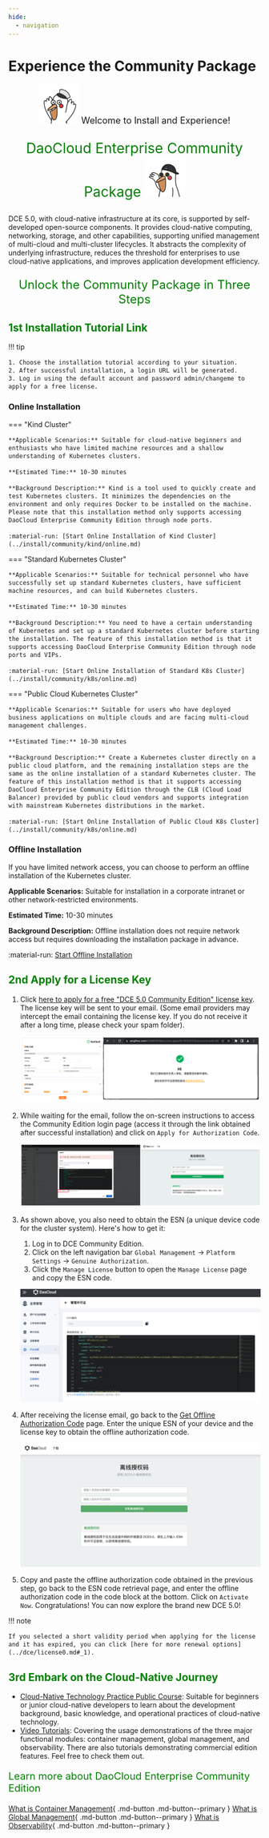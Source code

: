 ```yaml
---
hide:
  - navigation
---
```


# Experience the Community Package

<div style="text-align: center;">
  <p style="font-size: 18px;"><img src="./images/hu01.gif" alt="Image" width="80"> Welcome to Install and Experience!</p>
  <p style="font-size: 28px; color: green;">DaoCloud Enterprise Community Package <img src="./images/hu02.gif" alt="Image" width="80"></p>
</div>

DCE 5.0, with cloud-native infrastructure at its core, is supported by self-developed open-source components. It provides cloud-native computing, networking, storage, and other capabilities, supporting unified management of multi-cloud and multi-cluster lifecycles. It abstracts the complexity of underlying infrastructure, reduces the threshold for enterprises to use cloud-native applications, and improves application development efficiency.

<div style="text-align: center;">
  <p style="font-size: 24px; color: green;">Unlock the Community Package in Three Steps</p>
</div>

## <font color="green"><strong>1st</strong> Installation Tutorial Link</font>

!!! tip

    1. Choose the installation tutorial according to your situation.
    2. After successful installation, a login URL will be generated.
    3. Log in using the default account and password admin/changeme to apply for a free license.

### Online Installation

=== "Kind Cluster"

    **Applicable Scenarios:** Suitable for cloud-native beginners and enthusiasts who have limited machine resources and a shallow understanding of Kubernetes clusters.

    **Estimated Time:** 10-30 minutes

    **Background Description:** Kind is a tool used to quickly create and test Kubernetes clusters. It minimizes the dependencies on the environment and only requires Docker to be installed on the machine. Please note that this installation method only supports accessing DaoCloud Enterprise Community Edition through node ports.

    :material-run: [Start Online Installation of Kind Cluster](../install/community/kind/online.md)

=== "Standard Kubernetes Cluster"

    **Applicable Scenarios:** Suitable for technical personnel who have successfully set up standard Kubernetes clusters, have sufficient machine resources, and can build Kubernetes clusters.

    **Estimated Time:** 10-30 minutes

    **Background Description:** You need to have a certain understanding of Kubernetes and set up a standard Kubernetes cluster before starting the installation. The feature of this installation method is that it supports accessing DaoCloud Enterprise Community Edition through node ports and VIPs.

    :material-run: [Start Online Installation of Standard K8s Cluster](../install/community/k8s/online.md)

=== "Public Cloud Kubernetes Cluster"

    **Applicable Scenarios:** Suitable for users who have deployed business applications on multiple clouds and are facing multi-cloud management challenges.

    **Estimated Time:** 10-30 minutes

    **Background Description:** Create a Kubernetes cluster directly on a public cloud platform, and the remaining installation steps are the same as the online installation of a standard Kubernetes cluster. The feature of this installation method is that it supports accessing DaoCloud Enterprise Community Edition through the CLB (Cloud Load Balancer) provided by public cloud vendors and supports integration with mainstream Kubernetes distributions in the market.

    :material-run: [Start Online Installation of Public Cloud K8s Cluster](../install/community/k8s/online.md)

### Offline Installation

If you have limited network access, you can choose to perform an offline installation of the Kubernetes cluster.

**Applicable Scenarios:** Suitable for installation in a corporate intranet or other network-restricted environments.

**Estimated Time:** 10-30 minutes

**Background Description:** Offline installation does not require network access but requires downloading the installation package in advance.

:material-run: [Start Offline Installation](../install/community/k8s/offline.md)

## <font color="green"><strong>2nd</strong> Apply for a License Key</font>

1. Click [here to apply for a free "DCE 5.0 Community Edition" license key](https://qingflow.com/f/58604bf8). The license key will be sent to your email.
   (Some email providers may intercept the email containing the license key. If you do not receive it after a long time, please check your spam folder).

    ![check mail](./images/license01.png)

2. While waiting for the email, follow the on-screen instructions to access the Community Edition login page (access it through the link obtained after successful installation) and click on `Apply for Authorization Code`.

    ![get code](./images/license02.png)

3. As shown above, you also need to obtain the ESN (a unique device code for the cluster system). Here's how to get it:

    1. Log in to DCE Community Edition.
    2. Click on the left navigation bar `Global Management` -> `Platform Settings` -> `Genuine Authorization`.
    3. Click the `Manage License` button to open the `Manage License` page and copy the ESN code.

    ![esn](./images/license03.png)

4. After receiving the license email, go back to the [Get Offline Authorization Code](https://license.daocloud.io/dce5-license) page. Enter the unique ESN of your device and the license key to obtain the offline authorization code.

    ![get offline](./images/license04.png)

5. Copy and paste the offline authorization code obtained in the previous step, go back to the ESN code retrieval page, and enter the offline authorization code in the code block at the bottom. Click on `Activate Now`. Congratulations! You can now explore the brand new DCE 5.0!

!!! note

    If you selected a short validity period when applying for the license and it has expired, you can click [here for more renewal options](../dce/license0.md#_1).

## <font color="green"><strong>3rd</strong> Embark on the Cloud-Native Journey</font>

- [Cloud-Native Technology Practice Public Course](https://appu8cplrlw7661.h5.xiaoeknow.com): Suitable for beginners or junior cloud-native developers to learn about the development background, basic knowledge, and operational practices of cloud-native technology.
- [Video Tutorials](../videos/index.md): Covering the usage demonstrations of the three major functional modules: container management, global management, and observability. There are also tutorials demonstrating commercial edition features. Feel free to check them out.

<p style="font-size: 20px; color: green;">Learn more about DaoCloud Enterprise Community Edition</p>

[What is Container Management](../kpanda/intro/index.md){ .md-button .md-button--primary }
[What is Global Management](../ghippo/intro/index.md){ .md-button .md-button--primary }
[What is Observability](../insight/intro/index.md){ .md-button .md-button--primary }
